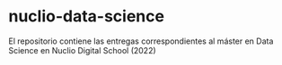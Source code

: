 # nuclio-data-science

El repositorio contiene las entregas correspondientes al máster en Data Science en Nuclio Digital School (2022)
